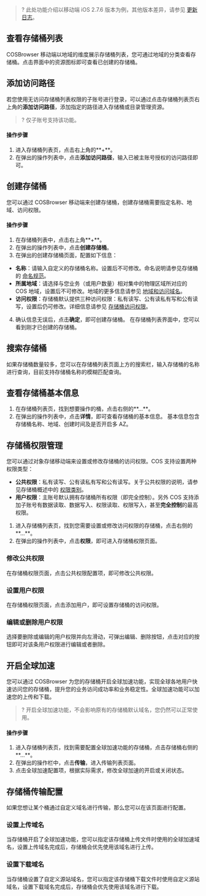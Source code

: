 >?
>此处功能介绍以移动端 iOS 2.7.6 版本为例，其他版本差异，请参见 [更新日志](https://github.com/TencentCloud/cosbrowser/blob/master/changelog_mobile.md)。
>



<span id="ViewTheBucketList"></span>
## 查看存储桶列表

COSBrowser 移动端以地域的维度展示存储桶列表，您可通过地域的分类查看存储桶。点击界面中的资源图标即可查看已创建的存储桶。


<span id="AddAccessPath"></span>
## 添加访问路径

若您使用无访问存储桶列表权限的子账号进行登录，可以通过点击存储桶列表页右上角的**添加访问路径**，添加指定的路径进入存储桶或目录管理资源。

>? 仅子账号支持该功能。


#### 操作步骤

1. 进入存储桶列表页，点击右上角的**+**。
2. 在弹出的操作列表中，点击**添加访问路径**，输入已被主账号授权的访问路径即可。


<span id="CreateBucket"></span>
## 创建存储桶

您可以通过 COSBrowser 移动端来创建存储桶，创建存储桶需要指定名称、地域、访问权限。

#### 操作步骤

1. 在存储桶列表中，点击右上角**+**。
2. 在弹出的操作列表中，点击**创建存储桶**。
3. 在弹出的创建存储桶页面，配置如下信息：
 - **名称**：请输入自定义的存储桶名称。设置后不可修改。命名说明请参见存储桶的 [命名规范](https://cloud.tencent.com/document/product/436/13312#.E5.AD.98.E5.82.A8.E6.A1.B6.E5.91.BD.E5.90.8D.E8.A7.84.E8.8C.83)。
 - **所属地域**：请选择与您业务（或用户数量）相对集中的物理区域所对应的 COS 地域，设置后不可修改。地域的更多信息请参见 [地域和访问域名](https://cloud.tencent.com/document/product/436/6224)。
 - **访问权限**：存储桶默认提供三种访问权限：私有读写、公有读私有写和公有读写，设置后仍可修改。详细信息请参见 [存储桶访问权限](https://cloud.tencent.com/document/product/436/13315)。
4. 确认信息无误后，点击**确定**，即可创建存储桶。
在存储桶列表界面中，您可以看到刚才已创建的存储桶。


<span id="SearchBucket"></span>
## 搜索存储桶

如果存储桶数量较多，您可以在存储桶列表页面上方的搜索栏，输入存储桶的名称进行查询，目前支持存储桶名称的模糊匹配查询。


<span id="ViewBucketBasicInfor"></span>
## 查看存储桶基本信息

1. 在存储桶列表页，找到想要操作的桶，点击右侧的**...**。
2. 在弹出的操作列表中，点击**详情**，即可查看存储桶的基本信息。
基本信息包含存储桶名称、地域、创建时间及是否开启多 AZ。


<span id="BucketPrivilegeManagement"></span>
## 存储桶权限管理

您可以通过对象存储移动端来设置或修改存储桶的访问权限。COS 支持设置两种权限类型：
- **公共权限**：私有读写、公有读私有写和公有读写。关于公共权限的说明，请参见存储桶概述中的 [权限类别](https://cloud.tencent.com/document/product/436/13312#.E6.9D.83.E9.99.90.E7.B1.BB.E5.88.AB)。
- **用户权限**：主账号默认拥有存储桶所有权限（即完全控制）。另外 COS 支持添加子账号有数据读取、数据写入、权限读取、权限写入，甚至**完全控制**的最高权限。


1. 进入存储桶列表页，找到您需要设置或修改访问权限的存储桶，点击右侧的**...**。
2. 在弹出的操作列表中，点击**权限**，即可进入存储桶权限页面。


<span id="ModifyPublicPermissions"></span>
### 修改公共权限

在存储桶权限页面，点击公共权限配置项，即可修改公共权限。

<span id="SetUserPermissions"></span>
### 设置用户权限

在存储桶权限页面，点击添加用户，即可设置存储桶的访问权限。


<span id="EditDeleteUserPermissions"></span>
### 编辑或删除用户权限

选择要删除或编辑的用户权限并向左滑动，可弹出编辑、删除按钮，点击对应的按钮即可对该条用户权限进行编辑或者删除。


<span id="OpenGlobalAcceleration"></span>
## 开启全球加速

您可以通过 COSBrowser 为您的存储桶开启全球加速功能，实现全球各地用户快速访问您的存储桶，提升您的业务访问成功率和业务稳定性。全球加速功能可以加速您的上传和下载。
>? 开启全球加速功能，不会影响原有的存储桶默认域名，您仍然可以正常使用。
>


#### 操作步骤

1. 进入存储桶列表页，找到需要配置全球加速功能的存储桶，点击存储桶右侧的**...**。
2. 在弹出的操作栏中，点击**传输**，进入传输列表页面。
3. 点击全球加速配置项，根据实际需求，修改全球加速的开启或关闭状态。


<span id="BucketTransportConfig"></span>
## 存储桶传输配置

如果您想让某个桶通过自定义域名进行传输，那么您可以在该页面进行配置。

<span id="SetUploadDomainName"></span>
### 设置上传域名

当存储桶开启了全球加速功能，您可以指定该存储桶上传文件时使用的全球加速域名，设置上传域名完成后，存储桶会优先使用该域名进行上传。

<span id="SetDownloadDomainName"></span>
### 设置下载域名

当存储桶设置了自定义源站域名，您可以指定该存储桶下载文件时使用自定义源站域名，设置下载域名完成后，存储桶会优先使用该域名进行下载。

